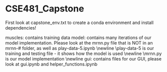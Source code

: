 # CSE481_Capstone

First look at capstone_env.txt to create a conda environment and install dependencies!

muscles: contains training data
model: contains many iterations of our model implementation. Please look at the mrnn.py file that is NOT in an mrnn-# folder, as well as play-data-5.ipynb
    \newline
    \play-data-5 is our training and testing file - it shows how the model is used
    \newline
    \mrnn.py is our model implementation \newline
gui: contains files for our GUI, please look at gui.ipynb and helper_functions.ipynb 
